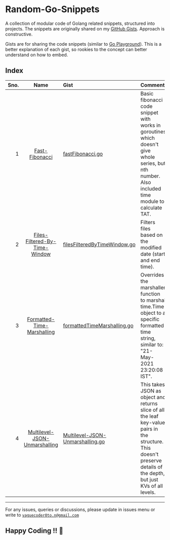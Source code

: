 # Random-Go-Snippets
A collection of modular code of Golang related snippets, structured into projects. The snippets are originally shared on my [GitHub Gists](https://gist.github.com/VagueCoder). Approach is constructive.

Gists are for sharing the code snippets (similar to [Go Playground](https://play.golang.org/)). This is a better explanation of each gist, so rookies to the concept can better understand on how to embed.

## Index
Sno. | Name | Gist | Comment
----:|:----:|:-----|:-------
1 | [Fast-Fibonacci](Fast-Fibonacci) | [fastFibonacci.go](https://gist.github.com/VagueCoder/03ecd15c42666cb7594790fa263e532f) | Basic fibonacci code snippet with works in goroutines which doesn't give whole series, but nth number. Also included time module to calculate TAT.
2 | [Files-Filtered-By-Time-Window](Files-Filtered-By-Time-Window) | [filesFilteredByTimeWindow.go](https://gist.github.com/VagueCoder/f4ad2a875464e05bc16ac8ef88d79067) | Filters files based on the modified date (start and end time).
3 | [Formatted-Time-Marshalling](Formatted-Time-Marshalling) | [formattedTimeMarshalling.go](https://gist.github.com/VagueCoder/5402cadf0707afbbfccc0e0c3abb650a) | Overrides the marshaller function to marshal time.Time object to a specific formatted time string, similar to: "21-May-2021 23:20:08 IST".
4 | [Multilevel-JSON-Unmarshalling](https://github.com/VagueCoder/Multilevel-JSON-Unmarshalling) | [Multilevel-JSON-Unmarshalling.go](https://gist.github.com/VagueCoder/37086acb50919a95ef025e0f05c27b61) |  This takes JSON as object and returns slice of all the leaf key-value pairs in the structure. This doesn't preserve details of the depth, but just KVs of all levels. 
---

For any issues, queries or discussions, please update in issues menu or write to 
<a href="mailto:vaguecoder0to.n@gmail.com?subject=Random-Go-Snippets%20|%20<Discussion/Query/Issue>&body=Hello%20Vague%20Coder,%0A%0A" target="_blank">`vaguecoder0to.n@gmail.com`</a>

## Happy Coding !! :metal:
